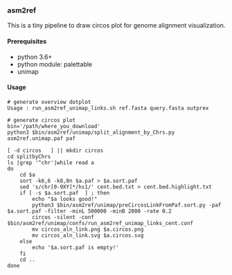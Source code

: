 ### asm2ref
This is a tiny pipeline to draw circos plot for genome alignment visualization.

#### Prerequisites

- python 3.6+
- python module: palettable
- unimap



#### Usage

```shell
# generate overview dotplot
Usage : run_asm2ref_unimap_links.sh ref.fasta query.fasta outprex

# generate circos plot
bin='/path/where_you_download'
python3 $bin/asm2ref/unimap/split_alignment_by_Chrs.py asm2ref.unimap.paf paf

[ -d circos   ] || mkdir circos
cd splitbyChrs
ls |grep '^chr'|while read a
do
	cd $a
	sort -k6,6 -k8,8n $a.paf > $a.sort.paf
	sed 's/chr[0-9XY]*/hs1/' cent.bed.txt > cent.bed.highlight.txt
	if [ -s $a.sort.paf  ] ; then
		echo "$a looks good!"
		python3 $bin/asm2ref/unimap/preCircosLinkFromPaf.sort.py -paf $a.sort.paf -filter -minL 500000 -minB 2000 -rate 0.2
		circos -silent -conf $bin/asm2ref/unimap/confs/run_asm2ref_unimap_links_cent.conf
		mv circos_aln_link.png $a.circos.png
		mv circos_aln_link.svg $a.circos.svg
	else
		echo '$a.sort.paf is empty!'
	fi
	cd ..
done

```

